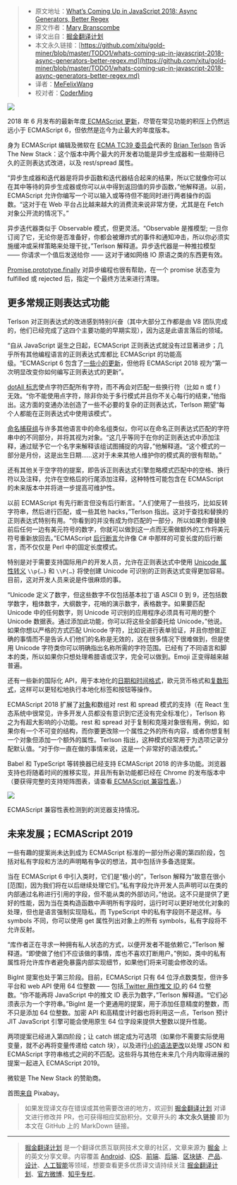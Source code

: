 > * 原文地址：[What’s Coming Up in JavaScript 2018: Async Generators, Better Regex](https://thenewstack.io/whats-coming-up-in-javascript-2018-async-generators-better-regex/)
> * 原文作者：[Mary Branscombe](https://thenewstack.io/author/marybranscombe/)
> * 译文出自：[掘金翻译计划](https://github.com/xitu/gold-miner)
> * 本文永久链接：[https://github.com/xitu/gold-miner/blob/master/TODO1/whats-coming-up-in-javascript-2018-async-generators-better-regex.md](https://github.com/xitu/gold-miner/blob/master/TODO1/whats-coming-up-in-javascript-2018-async-generators-better-regex.md)
> * 译者：[MeFelixWang](https://github.com/MeFelixWang)
> * 校对者：[CoderMing](https://github.com/CoderMing)

![](https://cdn.thenewstack.io/media/2018/08/ba3bc5a9-res-3615421_1920-1024x681.jpg)

2018 年 6 月发布的最新年度[ ECMAScript 更新](http://www.ecma-international.org/ecma-262/9.0/index.html)，尽管在常见功能的积压上仍然远远小于 ECMAScript 6，但依然是迄今为止最大的年度版本。

身为 ECMAScript 编辑及微软在 [ECMA TC39 委员会]((https://github.com/tc39))代表的 [Brian Terlson](https://github.com/bterlson) 告诉 The New Stack：这个版本中两个最大的开发者功能是异步生成器和一些期待已久的正则表达式改进，以及 rest/spread 属性。

“异步生成器和迭代器是将异步函数和迭代器结合起来的结果，所以它就像你可以在其中等待的异步生成器或你可以从中得到返回值的异步函数，”他解释道。以前，ECMAScript 允许你编写一个可以输入或等待但不能同时进行两者操作的函数。“这对于在 Web 平台占比越来越大的消费流来说非常方便，尤其是在 Fetch 对象公开流的情况下。”

异步迭代器类似于 Observable 模式，但更灵活。“Observable 是推模型; 一旦你订阅了它，无论你是否准备好，你都会被爆炸式的事件和通知冲击，所以你必须实施缓冲或采样策略来处理干扰，”Terlson 解释道。异步迭代器是一种推拉模型 —— 你请求一个值后发送给你 —— 这对于诸如网络 IO 原语之类的东西更有效。

[Promise.prototype.finally](https://github.com/tc39/proposal-promise-finally) 对异步编程也很有帮助，在一个 promise 状态变为 fulfilled 或 rejected 后，指定一个最终方法来进行清理。

## 更多常规正则表达式功能

Terlson 对正则表达式的改进感到特别兴奋（其中大部分工作都是由 V8 团队完成的，他们已经完成了这四个主要功能的早期实现），因为这是此语言落后的领域。

“自从 JavaScript 诞生之日起，ECMAScript 正则表达式就没有过显著进步；几乎所有其他编程语言的正则表达式库都比 ECMAScript 的功能高级。“ECMAScript 6 包含了[一些小的更新](http://2ality.com/2015/07/regexp-es6.html)，但他将 ECMAScript 2018 视为“第一次明显改变你如何编写正则表达式的更新”。

[dotAll 标志](https://github.com/tc39/proposal-regexp-dotall-flag)使点字符匹配所有字符，而不再会对匹配一些换行符（比如 n 或 f ）无效。“你不能使用点字符，除非你处于多行模式并且你不关心每行的结束，”他指出。这方面的变通办法创造了一些不必要的复杂的正则表达式，Terlson 期望“每个人都能在正则表达式中使用该模式”。

[命名捕获组](https://github.com/tc39/proposal-regexp-named-groups)与许多其他语言中的命名组类似，你可以在命名正则表达式匹配的字符串中的不同部分，并将其视为对象。“这几乎等同于在你的正则表达式中添加注释，通过赋予它一个名字来解释该组试图捕捉的内容，”他解释道。“这个模式的一部分是月份，这是出生日期......这对于未来其他人维护你的模式真的很有帮助。”

还有其他关于空字符的提案，即告诉正则表达式引擎忽略模式匹配中的空格、换行符以及注释，允许在空格后的行尾添加注释，这种特性可能包含在 ECMAScript 的未来版本中并将进一步提高可维护性。

以前 ECMAScript 有先行断言但没有后行断言。“人们使用了一些技巧，比如反转字符串，然后进行匹配，或一些其他 hacks，”Terlson 指出。这对于查找和替换的正则表达式特别有用。“你看到的并没有成为你匹配的一部分，所以如果你要替换前后任何一边有美元符号的数字，你就可以做到这一点而无需做额外的工作将美元符号重新放回去。”ECMAScript [后行断言](https://github.com/tc39/proposal-regexp-lookbehind)允许像 C# 中那样的可变长度的后行断言，而不仅仅是 Perl 中的固定长度模式。

特别是对于需要支持国际用户的开发人员，允许在正则表达式中使用 [Unicode 属性转义](https://github.com/tc39/proposal-regexp-unicode-property-escapes#ecmascript-proposal-unicode-property-escapes-in-regular-expressions)  `\\p{…}` 和 `\\P{…}` 将使创建 Unicode 可识别的正则表达式变得更加容易。目前，这对开发人员来说是件很麻烦的事。

“Unicode 定义了数字，但这些数字不仅包括基本拉丁语 ASCII 0 到 9，还包括数学数字，粗体数字，大纲数字，花哨的演示数字，表格数字。如果要匹配 Unicode 中的任何数字，则 Unicode 可识别的应用程序必须具有可用的整个 Unicode 数据表。通过添加此功能，你可以将这些全部委托给 Unicode，”他说。如果你想以严格的方式匹配 Unicode 字符，比如说进行表单验证，并且你想做正确的事情而不是告诉人们他们的名称是无效的，这在很多情况下很难做到，但是使用 Unicode 字符类你可以明确指出名称所需的字符范围。已经有了不同语言和脚本的类，所以如果你只想处理希腊语或汉字，完全可以做到。Emoji 正变得越来越普遍。

还有一些新的国际化 API，用于本地化的[日期和时间格式](https://github.com/tc39/proposal-intl-formatToParts)，欧元货币格式和[复数形式](https://github.com/tc39/proposal-intl-plural-rules)，这样可以更轻松地执行本地化标签和按钮等操作。

ECMAScript 2018 扩展了[对象](https://github.com/tc39/proposal-object-rest-spread)和数组对 rest 和 spread 模式的支持（在 React 生态系统中很常见，许多开发人员都没有意识到它还没有完全标准化），Terlson 称之为有超大影响的小功能。rest 和 spread 对于复制和克隆对象很有用，例如，如果你有一个不可变的结构，而你要更改除一个属性之外的所有内容，或者你​​想复制一个对象但添加一个额外的属性。Terlson 指出，这种模式经常用于为选项记录分配默认值。“对于你一直在做的事情来说，这是一个非常好的语法模式。”

Babel 和 TypeScript 等转换器已经支持 ECMAScript 2018 的许多功能。浏览器支持也将随着时间的推移实现，并且所有新功能都已经在 Chrome 的发布版本中（要获得完整的支持矩阵图表，请查看[ ECMAScript 兼容性表](http://kangax.github.io/compat-table/es2016plus/)。）

[![](https://cdn.thenewstack.io/media/2018/08/cf694974-ecmascript.png)](https://cdn.thenewstack.io/media/2018/08/cf694974-ecmascript.png)

ECMAScript 兼容性表检测到的浏览器支持情况。

## 未来发展；ECMAScript 2019

一些有趣的提案尚未达到成为 ECMAScript 标准的一部分所必需的第四阶段，包括对私有字段和方法的声明略有争议的想法，其中包括许多备选提案。

当在 ECMAScript 6 中引入类时，它们是“极小的”，Terlson 解释为“故意在很小[范围]，因为我们将在以后继续处理它们。”私有字段允许开发人员声明可以在类的内部通过名称进行引用的字段，但不能从类的外部访问，”他说。这不只是提供了更好的性能，因为当在类构造函数中声明所有字段时，运行时可以更好地优化对象的处理，但也是语言强制实现隐私，而 TypeScript 中的私有字段则不是这样。与 symbols 不同，你可以使用 get 属性列出对象上的所有 symbols，私有字段将不允许反射。

“库作者正在寻求一种拥有私人状态的方式，以便开发者不能依赖它，”Terlson 解释道。“即使做了他们不应该做的事情，库也不喜欢打断用户。”例如，类中的私有属性将允许库作者避免暴露内部实现细节，如果他们将来可能会修改的话。

BigInt 提案也处于第三阶段。目前，ECMAScript 只有 64 位浮点数类型，但许多平台和 web API 使用 64 位整数 —— 包括[ Twitter 用作推文 ID ](https://dev.twitter.com/overview/api/twitter-ids-json-and-snowflake)的 64 位整数。“你不能再将 JavaScript 中的推文 ID 表示为数字，”Terlson 解释道。“它们必须表示为一个字符串。”BigInt 是一个更通用的提案，用于添加任意精度的整数，而不只是添加 64 位整数。加密 API 和高精度计时器也将利用这一点，Terlson 预计 JIT JavaScript 引擎可能会使用原生 64 位字段来提供大整数以提升性能。

两项提案已经进入第四阶段；让 catch 绑定成为可选项（如果你不需要实际使用变量，就不必再将变量传递给 catch 块），以及进行[小的语法更改](https://github.com/tc39/proposal-json-superset)以处理 JSON 和 ECMAScript 字符串格式之间的不匹配。这些将与其他在未来几个月内取得进展的提案一起进入 ECMAScript 2019。

微软是 The New Stack 的赞助商。

首图[来自](https://pixabay.com/en/res-the-wind-pbx-current-3615421/) Pixabay。

> 如果发现译文存在错误或其他需要改进的地方，欢迎到 [掘金翻译计划](https://github.com/xitu/gold-miner) 对译文进行修改并 PR，也可获得相应奖励积分。文章开头的 **本文永久链接** 即为本文在 GitHub 上的 MarkDown 链接。


---

> [掘金翻译计划](https://github.com/xitu/gold-miner) 是一个翻译优质互联网技术文章的社区，文章来源为 [掘金](https://juejin.im) 上的英文分享文章。内容覆盖 [Android](https://github.com/xitu/gold-miner#android)、[iOS](https://github.com/xitu/gold-miner#ios)、[前端](https://github.com/xitu/gold-miner#前端)、[后端](https://github.com/xitu/gold-miner#后端)、[区块链](https://github.com/xitu/gold-miner#区块链)、[产品](https://github.com/xitu/gold-miner#产品)、[设计](https://github.com/xitu/gold-miner#设计)、[人工智能](https://github.com/xitu/gold-miner#人工智能)等领域，想要查看更多优质译文请持续关注 [掘金翻译计划](https://github.com/xitu/gold-miner)、[官方微博](http://weibo.com/juejinfanyi)、[知乎专栏](https://zhuanlan.zhihu.com/juejinfanyi)。

